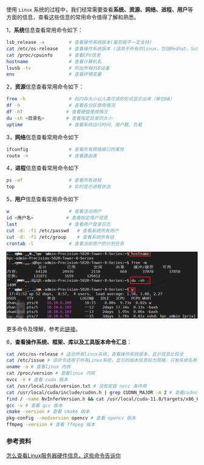使用 `Linux` 系统的过程中，我们经常需要查看**系统、资源、网络、进程、用户**等方面的信息，查看这些信息的常用命令值得了解和熟悉。

1，**系统**信息查看常用命令如下：

```bash
lsb_release -a         # 查看操作系统版本(裁剪版不一定支持) 
cat /etc/os-release    # 查看操作系统版本 (适用于所有的linux，包括Redhat、SuSE、Debian等发行版，但是在debian下要安装lsb)   
cat /proc/cpuinfo      # 查看CPU信息
hostname               # 查看计算机名
lsusb -tv              # 列出所有USB设备
env                    # 查看环境变量
```
2，**资源**信息查看常用命令如下：

```bash
free -h                # 将内存大小以人类可读的形式显示出来（单位GB）
df -h                  # 查看各分区使用情况
df -hT                # 查看硬盘使用情况
du -sh <目录名>        # 查看指定目录的大小
uptime                 # 查看系统运行时间、用户数、负载
```
3，**网络**信息查看常用命令如下

```bash
ifconfig               # 查看所有网络接口的属性
route -n               # 查看路由表
```
4，**进程**信息查看常用命令如下

```bash
ps -ef                 # 查看所有进程
top                    # 实时显示进程状态
```
5，**用户**信息查看常用命令如下

```bash
w                      # 查看活动用户
id <用户名>            # 查看指定用户信息
last                   # 查看用户登录日志
cut -d: -f1 /etc/passwd   # 查看系统所有用户
cut -d: -f1 /etc/group    # 查看系统所有组
crontab -l             # 查看当前用户的计划任务
```
![image](images/b3e99fdb-ebac-467e-861f-5c034fc7881c.png)

更多命令及理解，参考此[链接](https://blog.csdn.net/bluishglc/article/details/41390589)。

6，**查看操作系统、框架、库以及工具版本命令汇总**：

```bash
cat /etc/os-release # 适合所有linux系统，查看操作系统版本，显示信息比较全
cat /etc/issue # 该命令适用于所有Linux系统，显示的版本信息较为简略，只有系统名称和对应版本号。
uname -a # 查看linux 内核
cat /proc/version # 查看linux 内核
nvcc -V # 查看 cuda 版本
cat /usr/local/cuda/version.txt # 没有安装 nvcc 条件用
cat /usr/local/cuda/include/cudnn.h | grep CUDNN_MAJOR -A 2 # 查看cudnn版本
find / -name NvInferVersion.h && cat /usr/local/cuda-11.0/targets/x86_64-linux/include/NvInferVersion.h | grep NV_TENSORRT # 查看cudnn版本通用
gcc -v # 查看 gcc 版本
cmake -version # 查看 cmake 版本
pkg-config --modversion opencv # 查看 opencv 版本
ffmpeg -version # 查看 ffmpeg 版本
```
### 参考资料
[怎么查看Linux服务器硬件信息，这些命令告诉你](https://zhuanlan.zhihu.com/p/144368206)